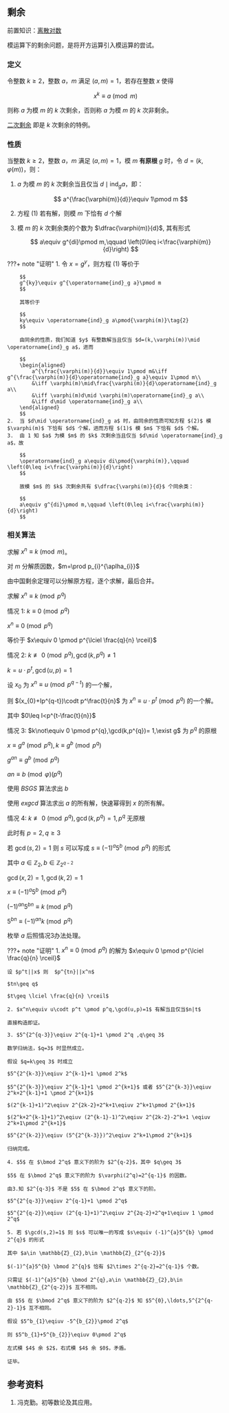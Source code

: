 ## 剩余

前置知识：[离散对数](./discrete-logarithm.md)

模运算下的剩余问题，是将开方运算引入模运算的尝试。

### 定义

令整数 $k\geq 2$，整数 $a$，$m$ 满足 $(a,m)=1$，若存在整数 $x$ 使得

$$
x^k\equiv a\pmod m\tag{1}
$$

则称 $a$ 为模 $m$ 的 $k$ 次剩余，否则称 $a$ 为模 $m$ 的 $k$ 次非剩余。

[二次剩余](./quad-residue.md) 即是 $k$ 次剩余的特例。

### 性质

当整数 $k\geq 2$，整数 $a$，$m$ 满足 $(a,m)=1$，模 $m$  **有原根**  $g$ 时，令 $d=(k,\varphi(m))$，则：

1.  $a$ 为模 $m$ 的 $k$ 次剩余当且仅当 $d\mid \operatorname{ind}_g a$，即：

    $$
    a^{\frac{\varphi(m)}{d}}\equiv 1\pmod m
    $$

2.  方程 $(1)$ 若有解，则模 $m$ 下恰有 $d$ 个解

3.  模 $m$ 的 $k$ 次剩余类的个数为 $\dfrac{\varphi(m)}{d}$, 其有形式

    $$
    a\equiv g^{di}\pmod m,\qquad \left(0\leq i<\frac{\varphi(m)}{d}\right)
    $$

???+ note "证明"
    1.  令 $x=g^y$，则方程 $(1)$ 等价于
    
        $$
        g^{ky}\equiv g^{\operatorname{ind}_g a}\pmod m
        $$
    
        其等价于
    
        $$
        ky\equiv \operatorname{ind}_g a\pmod{\varphi(m)}\tag{2}
        $$
    
        由同余的性质，我们知道 $y$ 有整数解当且仅当 $d=(k,\varphi(m))\mid \operatorname{ind}_g a$，进而
    
        $$
        \begin{aligned}
            a^{\frac{\varphi(m)}{d}}\equiv 1\pmod m&\iff g^{\frac{\varphi(m)}{d}\operatorname{ind}_g a}\equiv 1\pmod m\\
            &\iff \varphi(m)\mid\frac{\varphi(m)}{d}\operatorname{ind}_g a\\
            &\iff \varphi(m)d\mid \varphi(m)\operatorname{ind}_g a\\
            &\iff d\mid \operatorname{ind}_g a\\
        \end{aligned}
        $$
    2.  当 $d\mid \operatorname{ind}_g a$ 时，由同余的性质可知方程 $(2)$ 模 $\varphi(m)$ 下恰有 $d$ 个解，进而方程 $(1)$ 模 $m$ 下恰有 $d$ 个解。
    3.  由 1 知 $a$ 为模 $m$ 的 $k$ 次剩余当且仅当 $d\mid \operatorname{ind}_g a$，故
    
        $$
        \operatorname{ind}_g a\equiv di\pmod{\varphi(m)},\qquad \left(0\leq i<\frac{\varphi(m)}{d}\right)
        $$
    
        故模 $m$ 的 $k$ 次剩余共有 $\dfrac{\varphi(m)}{d}$ 个同余类：
    
        $$
        a\equiv g^{di}\pmod m,\qquad \left(0\leq i<\frac{\varphi(m)}{d}\right)
        $$

### 相关算法

求解 $x^n\equiv k \pmod m$。

对 $m$ 分解质因数，$m=\prod p_{i}^{\aplha_{i}}$

由中国剩余定理可以分解原方程，逐个求解，最后合并。

求解  $x^n\equiv k \pmod p^q$

情况 1: $k\equiv 0 \pmod p^q$

$x^n\equiv 0 \pmod p^q$

等价于 $x\equiv 0 \pmod p^{\lciel \frac{q}{n} \rceil}$

情况 2: $k\not\equiv 0 \pmod p^{q},\gcd(k,p^{q})\neq 1$

$k=u\cdot p^t,\gcd(u,p)=1$

设 $x_{0}$ 为 $x^n\equiv u \pmod p^{q-t}$ 的一个解，

则 $(x_{0}+Ip^{q-t})\codt p^\frac{t}{n}$ 为 $x^n\equiv u\cdot p^t \pmod p^q$ 的一个解。

其中 $0\leq I<p^{t-\frac{t}{n}}$

情况 3: $k\not\equiv 0 \pmod p^{q},\gcd(k,p^{q})= 1,\exist g$ 为 $p^q$ 的原根

$x\equiv g^a \pmod p^q,k\equiv g^b \pmod p^q$

$g^{an}\equiv g^b \pmod p^q$

$an\equiv b \pmod \varphi(p^q)$

使用 $BSGS$ 算法求出 $b$

使用 $exgcd$ 算法求出 $a$ 的所有解，快速幂得到 $x$ 的所有解。

情况 4: $k\not\equiv 0 \pmod p^{q},\gcd(k,p^{q})= 1,p^q$ 无原根

此时有 $p=2,q\geq 3$

若 $\gcd(s,2)=1$ 则 $s$ 可以写成 $s\equiv (-1)^{a}5^{b} \pmod p^{q}$ 的形式

其中 $a\in \mathbb{Z}_{2},b\in \mathbb{Z}_{2^{q-2}}$

$\gcd(x,2)=1,\gcd(k,2)=1$

$x\equiv (-1)^{a}5^{b} \pmod p^{q}$

$(-1)^{an}5^{bn}\equiv k \pmod p^{q}$

$5^{bn}\equiv (-1)^{an}k \pmod p^{q}$

枚举 $a$ 后照情况3办法处理。

???+ note "证明"
    1. $x^n\equiv 0 \pmod p^q$ 的解为 $x\equiv 0 \pmod p^{\lciel \frac{q}{n} \rceil}$

    设 $p^t||x$ 则  $p^{tn}||x^n$

    $tn\geq q$

    $t\geq \lciel \frac{q}{n} \rceil$
    
    2. $x^n\equiv u\codt p^t \pmod p^q,\gcd(u,p)=1$ 有解当且仅当$n|t$

    直接构造即证。

    3. $5^{2^{q-3}}\eqiuv 2^{q-1}+1 \pmod 2^q ,q\geq 3$

    数学归纳法，$q=3$ 时显然成立。

    假设 $q=k\geq 3$ 时成立

    $5^{2^{k-3}}\eqiuv 2^{k-1}+1 \pmod 2^k$

    $5^{2^{k-3}}\eqiuv 2^{k-1}+1 \pmod 2^{k+1}$ 或者 $5^{2^{k-3}}\eqiuv 2^k+2^{k-1}+1 \pmod 2^{k+1}$

    $(2^{k-1}+1)^2\eqiuv 2^{2k-2}+2^k+1\eqiuv 2^k+1\pmod 2^{k+1}$

    $(2^k+2^{k-1}+1)^2\eqiuv (2^{k-1}-1)^2\eqiuv 2^{2k-2}-2^k+1 \eqiuv 2^k+1\pmod 2^{k+1}$

    $5^{2^{k-2}}\eqiuv (5^{2^{k-3}})^2\eqiuv 2^k+1\pmod 2^{k+1}$

    归纳完成。

    4. $5$ 在 $\bmod 2^q$ 意义下的阶为 $2^{q-2}$，其中 $q\geq 3$

    $5$ 在 $\bmod 2^q$ 意义下的阶为 $\varphi(2^q)=2^{q-1}$ 的因数。

    由3.知 $2^{q-3}$ 不是 $5$ 在 $\bmod 2^q$ 意义下的阶。

    $5^{2^{q-3}}\eqiuv 2^{q-1}+1 \pmod 2^q$

    $5^{2^{q-2}}\eqiuv (2^{q-1}+1)^2\eqiuv 2^{2q-2}+2^q+1\eqiuv 1 \pmod 2^q$

    5. 若 $\gcd(s,2)=1$ 则 $s$ 可以唯一的写成 $s\equiv (-1)^{a}5^{b} \pmod 2^{q}$ 的形式

    其中 $a\in \mathbb{Z}_{2},b\in \mathbb{Z}_{2^{q-2}}$

    $(-1)^{a}5^{b} \bmod 2^{q}$ 恰有 $2\times 2^{q-2}=2^{q-1}$ 个数。

    只需证 $(-1)^{a}5^{b} \bmod 2^{q},a\in \mathbb{Z}_{2},b\in \mathbb{Z}_{2^{q-2}}$ 互不相同。
    
    由 $5$ 在 $\bmod 2^q$ 意义下的阶为 $2^{q-2}$ 知 $5^{0},\ldots,5^{2^{q-2}-1}$ 互不相同。

    假设 $5^b_{1}\eqiuv -5^{b_{2}}\pmod 2^q$

    则 $5^b_{1}+5^{b_{2}}\eqiuv 0\pmod 2^q$

    左式模 $4$ 余 $2$，右式模 $4$ 余 $0$，矛盾。

    证毕。

## 参考资料

1.  冯克勤。初等数论及其应用。
